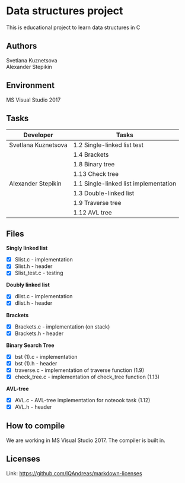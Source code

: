 # Data structures project

This is educational project to learn data structures in C

## Authors

Svetlana Kuznetsova  
Alexander Stepikin

## Environment 

MS Visual Studio 2017

## Tasks

| Developer               | Tasks                                          |
| ----------------------- | ---------------------------------------------- |
| Svetlana Kuznetsova     | 1.2 Single-linked list test                    |
|                         | 1.4 Brackets                                   |
|                         | 1.8 Binary tree                                |
|                         | 1.13 Check tree                                |
| Alexander Stepikin      | 1.1 Single-linked list implementation          |
|                         | 1.3 Double-linked list                         |
|                         | 1.9 Traverse tree                              |
|                         | 1.12 AVL tree                                  |

## Files  
**Singly linked list**  
- [x] Slist.c - implementation  
- [x] Slist.h - header  
- [x] Slist_test.c - testing  
  
**Doubly linked list**  
- [x] dlist.c - implementation  
- [x] dlist.h - header  
  
**Brackets**
- [x] Brackets.c - implementation (on stack)
- [x] Brackets.h - header
  
**Binary Search Tree**
- [x] bst (1).c - implementation
- [x] bst (1).h - header
- [x] traverse.c - implementation of traverse function (1.9)
- [x] check_tree.c - implementation of check_tree function (1.13)
  
**AVL-tree**
- [x] AVL.c - AVL-tree implementation for noteook task (1.12)
- [x] AVL.h - header

## How to compile
We are working in MS Visual Studio 2017. The compiler is built in.

## Licenses 

Link: https://github.com/IQAndreas/markdown-licenses
